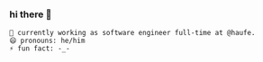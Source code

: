 ### hi there 👋

    🔭 currently working as software engineer full-time at @haufe.
    😄 pronouns: he/him
    ⚡ fun fact: -_-


